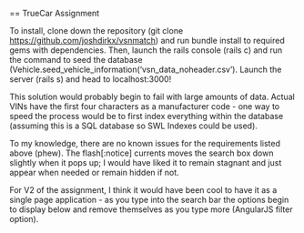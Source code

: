 == TrueCar Assignment

To install, clone down the repository (git clone https://github.com/joshdirkx/vsnmatch) and run bundle install to required gems with dependencies. Then, launch the rails console (rails c) and run the command to seed the database (Vehicle.seed_vehicle_information(‘vsn_data_noheader.csv’). Launch the server (rails s) and head to localhost:3000!

This solution would probably begin to fail with large amounts of data. Actual VINs have the first four characters as a manufacturer code - one way to speed the process would be to first index everything within the database (assuming this is a SQL database so SWL Indexes could be used).

To my knowledge, there are no known issues for the requirements listed above (phew). The flash[:notice] currents moves the search box down slightly when it pops up; I would have liked it to remain stagnant and just appear when needed or remain hidden if not.

For V2 of the assignment, I think it would have been cool to have it as a single page application - as you type into the search bar the options begin to display below and remove themselves as you type more (AngularJS filter option).